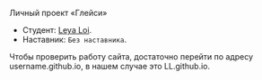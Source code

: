  Личный проект «Глейси»

* Студент: [Leya Loi](https://up.htmlacademy.ru/htmlcss/14/user/149698).
* Наставник: `Без наставника`.

Чтобы проверить работу сайта, достаточно перейти по адресу username.github.io, в нашем случае это LL.github.io.
